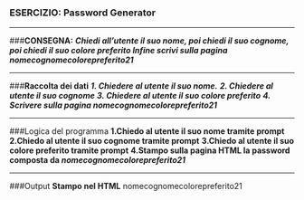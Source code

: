 ### ESERCIZIO: Password Generator
---
###**CONSEGNA:**
**_Chiedi all’utente il suo nome,
poi chiedi il suo cognome,
poi chiedi il suo colore preferito
Infine scrivi sulla pagina nomecognomecolorepreferito21_**

---
###**Raccolta dei dati**
**_1. Chiedere al utente il suo nome._**
**_2. Chiedere al utente il suo cognome_**
**_3. Chiedere al utente il suo colore preferito_**
**_4. Scrivere sulla pagina nomecognomecolorepreferito21_**

---
###Logica del programma
**1.Chiedo al utente il suo nome tramite prompt**
**2.Chiedo al utente il suo cognome tramite prompt**
**3.Chiedo al utente il suo colore preferito tramite prompt**
**4.Stampo sulla pagina HTML la password composta da _nomecognomecolorepreferito21_**

---
###Output 
**Stampo nel HTML** nomecognomecolorepreferito21









